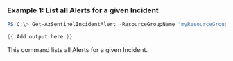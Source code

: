 ### Example 1: List all Alerts for a given Incident
```powershell
PS C:\> Get-AzSentinelIncidentAlert -ResourceGroupName "myResourceGroupName" -workspaceName "myWorkspaceName" -IncidentId "myIncidentId"

{{ Add output here }}
```

This command lists all Alerts for a given Incident.